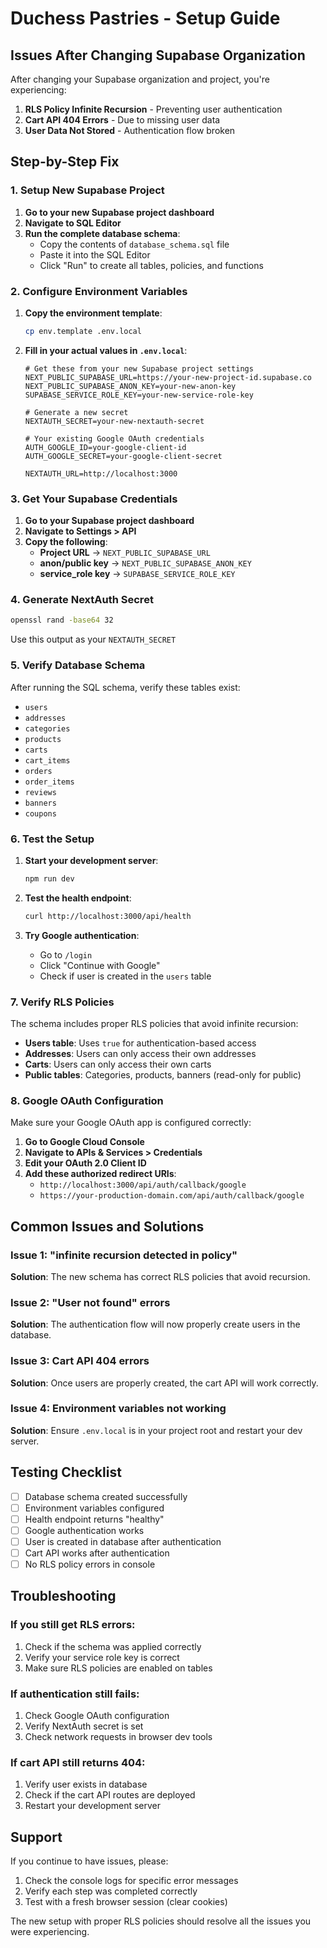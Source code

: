 # Duchess Pastries - Setup Guide

## Issues After Changing Supabase Organization

After changing your Supabase organization and project, you're experiencing:

1. **RLS Policy Infinite Recursion** - Preventing user authentication
2. **Cart API 404 Errors** - Due to missing user data
3. **User Data Not Stored** - Authentication flow broken

## Step-by-Step Fix

### 1. **Setup New Supabase Project**

1. **Go to your new Supabase project dashboard**
2. **Navigate to SQL Editor**
3. **Run the complete database schema**:
   - Copy the contents of `database_schema.sql` file
   - Paste it into the SQL Editor
   - Click "Run" to create all tables, policies, and functions

### 2. **Configure Environment Variables**

1. **Copy the environment template**:

   ```bash
   cp env.template .env.local
   ```

2. **Fill in your actual values in `.env.local`**:

   ```env
   # Get these from your new Supabase project settings
   NEXT_PUBLIC_SUPABASE_URL=https://your-new-project-id.supabase.co
   NEXT_PUBLIC_SUPABASE_ANON_KEY=your-new-anon-key
   SUPABASE_SERVICE_ROLE_KEY=your-new-service-role-key

   # Generate a new secret
   NEXTAUTH_SECRET=your-new-nextauth-secret

   # Your existing Google OAuth credentials
   AUTH_GOOGLE_ID=your-google-client-id
   AUTH_GOOGLE_SECRET=your-google-client-secret

   NEXTAUTH_URL=http://localhost:3000
   ```

### 3. **Get Your Supabase Credentials**

1. **Go to your Supabase project dashboard**
2. **Navigate to Settings > API**
3. **Copy the following**:
   - **Project URL** → `NEXT_PUBLIC_SUPABASE_URL`
   - **anon/public key** → `NEXT_PUBLIC_SUPABASE_ANON_KEY`
   - **service_role key** → `SUPABASE_SERVICE_ROLE_KEY`

### 4. **Generate NextAuth Secret**

```bash
openssl rand -base64 32
```

Use this output as your `NEXTAUTH_SECRET`

### 5. **Verify Database Schema**

After running the SQL schema, verify these tables exist:

- `users`
- `addresses`
- `categories`
- `products`
- `carts`
- `cart_items`
- `orders`
- `order_items`
- `reviews`
- `banners`
- `coupons`

### 6. **Test the Setup**

1. **Start your development server**:

   ```bash
   npm run dev
   ```

2. **Test the health endpoint**:

   ```bash
   curl http://localhost:3000/api/health
   ```

3. **Try Google authentication**:
   - Go to `/login`
   - Click "Continue with Google"
   - Check if user is created in the `users` table

### 7. **Verify RLS Policies**

The schema includes proper RLS policies that avoid infinite recursion:

- **Users table**: Uses `true` for authentication-based access
- **Addresses**: Users can only access their own addresses
- **Carts**: Users can only access their own carts
- **Public tables**: Categories, products, banners (read-only for public)

### 8. **Google OAuth Configuration**

Make sure your Google OAuth app is configured correctly:

1. **Go to Google Cloud Console**
2. **Navigate to APIs & Services > Credentials**
3. **Edit your OAuth 2.0 Client ID**
4. **Add these authorized redirect URIs**:
   - `http://localhost:3000/api/auth/callback/google`
   - `https://your-production-domain.com/api/auth/callback/google`

## Common Issues and Solutions

### Issue 1: "infinite recursion detected in policy"

**Solution**: The new schema has correct RLS policies that avoid recursion.

### Issue 2: "User not found" errors

**Solution**: The authentication flow will now properly create users in the database.

### Issue 3: Cart API 404 errors

**Solution**: Once users are properly created, the cart API will work correctly.

### Issue 4: Environment variables not working

**Solution**: Ensure `.env.local` is in your project root and restart your dev server.

## Testing Checklist

- [ ] Database schema created successfully
- [ ] Environment variables configured
- [ ] Health endpoint returns "healthy"
- [ ] Google authentication works
- [ ] User is created in database after authentication
- [ ] Cart API works after authentication
- [ ] No RLS policy errors in console

## Troubleshooting

### If you still get RLS errors:

1. Check if the schema was applied correctly
2. Verify your service role key is correct
3. Make sure RLS policies are enabled on tables

### If authentication still fails:

1. Check Google OAuth configuration
2. Verify NextAuth secret is set
3. Check network requests in browser dev tools

### If cart API still returns 404:

1. Verify user exists in database
2. Check if the cart API routes are deployed
3. Restart your development server

## Support

If you continue to have issues, please:

1. Check the console logs for specific error messages
2. Verify each step was completed correctly
3. Test with a fresh browser session (clear cookies)

The new setup with proper RLS policies should resolve all the issues you were experiencing.
